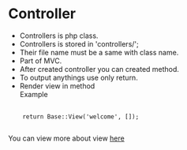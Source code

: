 # Controller
- Controllers is php class.
- Controllers is stored in 'controllers/';
- Their file name must be a same with class name.
- Part of MVC.
- After created controller you can created method.
- To output anythings use only return.
- Render view in method<br>
Example<br>
<pre>
 <code>
    return Base::View('welcome', []);
 </code>
</pre>
You can view more about view <a href="04view.md">here</a>
